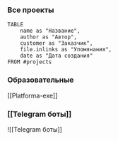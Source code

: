 ### Все проекты

```dataview
TABLE
	name as "Название",
	author as "Автор",
	customer as "Заказчик",
	file.inlinks as "Упомянания",
	date as "Дата создания"
FROM #projects
```


### Образовательные 
[[Platforma-exe]]

### [[Telegram боты]]

![[Telegram боты]]